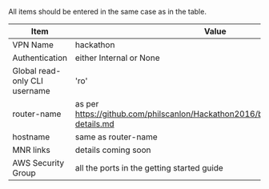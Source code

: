 
All items should be entered in the same case as in the table.

Item  | Value | Notes
------| ------|------
VPN Name | hackathon | 
Authentication | either Internal or None
Global read-only CLI username | 'ro' | password: 'hackathon'
router-name | as per https://github.com/philscanlon/Hackathon2016/blob/master/docs/router-details.md
hostname| same as router-name |
MNR links | details coming soon | 
AWS Security Group | all the ports in the getting started guide | 
